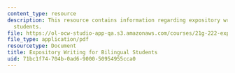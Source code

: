 ```yaml
---
content_type: resource
description: This resource contains information regarding expository writing for bilingual
  students.
file: https://ol-ocw-studio-app-qa.s3.amazonaws.com/courses/21g-222-expository-writing-for-bilingual-students-fall-2002/71bc1f74704b0ad6900050954955cca0_MIT21G_222F02_Class.pdf
file_type: application/pdf
resourcetype: Document
title: Expository Writing for Bilingual Students
uid: 71bc1f74-704b-0ad6-9000-50954955cca0
---
```

